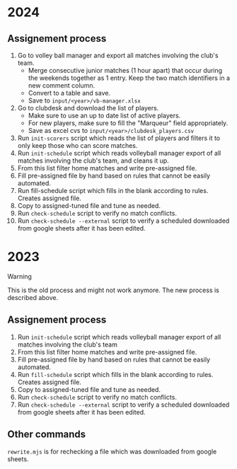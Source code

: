 # 2024

## Assignement process

1. Go to volley ball manager and export all matches involving the club's team.
   - Merge consecutive junior matches (1 hour apart) that occur during the weekends together as 1 entry. Keep the two match identifiers in a new comment column.
   - Convert to a table and save.
   - Save to `input/<year>/vb-manager.xlsx`
2. Go to clubdesk and download the list of players.
   - Make sure to use an up to date list of active players.
   - For new players, make sure to fill the "Marqueur" field appropriately.
   - Save as excel cvs to `input/<year>/clubdesk_players.csv`
3. Run `init-scorers` script which reads the list of players and filters it to only keep those who can score matches.
4. Run `init-schedule` script which reads volleyball manager export of all matches involving the club's team, and cleans it up.
5. From this list filter home matches and write pre-assigned file.
6. Fill pre-assigned file by hand based on rules that cannot be easily automated.
7. Run fill-schedule script which fills in the blank according to rules. Creates assigned file.
8. Copy to assigned-tuned file and tune as needed.
9. Run `check-schedule` script to verify no match conflicts.
10. Run `check-schedule --external` script to verify a scheduled downloaded from google sheets after it has been edited.

# 2023

> [!WARNING]  
> This is the old process and might not work anymore. The new process is described above.

## Assignement process

1. Run `init-schedule` script which reads volleyball manager export of all matches involving the club's team
2. From this list filter home matches and write pre-assigned file.
3. Fill pre-assigned file by hand based on rules that cannot be easily automated.
4. Run `fill-schedule` script which fills in the blank according to rules. Creates assigned file.
5. Copy to assigned-tuned file and tune as needed.
6. Run `check-schedule` script to verify no match conflicts.
7. Run `check-schedule --external` script to verify a scheduled downloaded from google sheets after it has been edited.

## Other commands

`rewrite.mjs` is for rechecking a file which was downloaded from google sheets.
